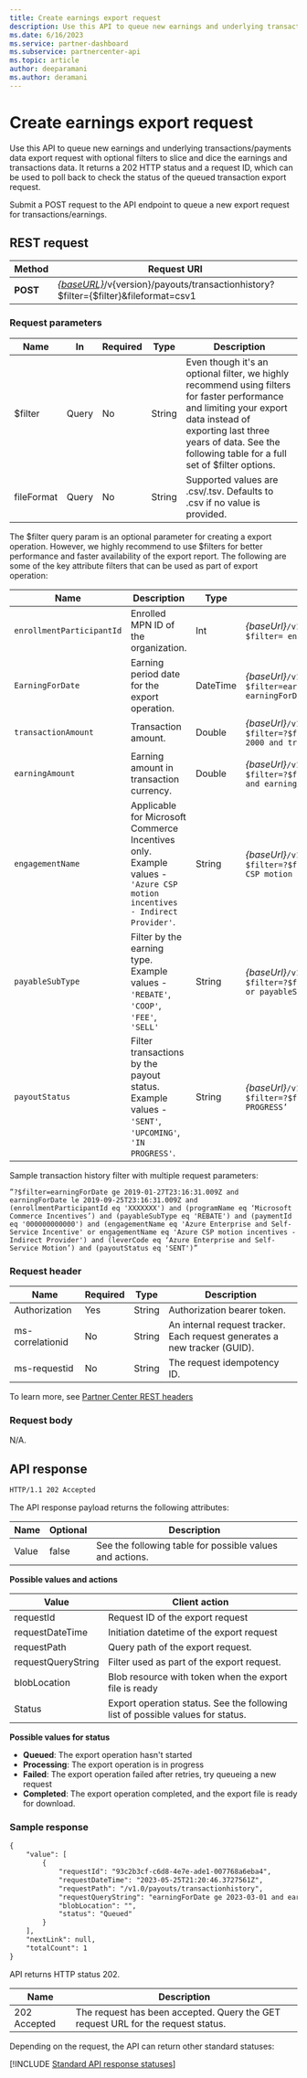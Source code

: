 ```yaml
---
title: Create earnings export request
description: Use this API to queue new earnings and underlying transactions/payments data export request with optional filters to slice and dice the earnings and transactions data.
ms.date: 6/16/2023
ms.service: partner-dashboard
ms.subservice: partnercenter-api
ms.topic: article
author: deeparamani
ms.author: deramani
---
```


# Create earnings export request

Use this API to queue new earnings and underlying transactions/payments data export request with optional filters to slice and dice the earnings and transactions data. It returns a 202 HTTP status and a request ID, which can be used to poll back to check the status of the queued transaction export request.

Submit a POST request to the API endpoint to queue a new export request for transactions/earnings.

## REST request

| Method    | Request URI                                                                                                                |
|-----------|----------------------------------------------------------------------------------------------------------------------------|
| **POST**  | [*{baseURL}*](partner-center-rest-urls.md)/v{version}/payouts/transactionhistory?$filter={$filter}&fileformat=csv1 |

### Request parameters

| Name       | In    | Required | Type    | Description    |
|------------|-------|----------|---------|----------------|
| $filter    | Query |    No    | String  | Even though it's an optional filter, we highly recommend using filters for faster performance and limiting your export data instead of exporting last three years of data. See the following table for a full set of $filter options. |
| fileFormat | Query |    No    | String  | Supported values are .csv/.tsv.  Defaults to .csv if no value is provided. |

The $filter query param is an optional parameter for creating a export operation. However, we highly recommend to use $filters for better performance and faster availability of the export report. The following are some of the key attribute filters that can be used as part of export operation:

| Name                       | Description                                   | Type        | Sample       |
|---|---|---|---|
| `enrollmentParticipantId`    | Enrolled MPN ID of the organization.          | Int         | *{baseUrl}*`/v1.0/payouts/transactionhistory?$filter= enrollmentParticipantId=12345`                                            |
| `EarningForDate`             | Earning period date for the export operation. | DateTime    | *{baseUrl}*`/v1.0/payouts/transactionhistory?$filter=earningForDate ge 2023-03-01 and earningForDate le 2023-04-12`    |
| `transactionAmount`          | Transaction amount.                           | Double      | *{baseUrl}*`/v1.0/payouts/transactionhistory?$filter=?$filter=transactionAmount ge 2000 and transactionAmount le 5000`          |
| `earningAmount`              | Earning amount in transaction currency.       | Double      | *{baseUrl}*`/v1.0/payouts/transactionhistory?$filter=?$filter=earningAmount ge 2000 and earningAmount le 5000`                  |
| `engagementName`             | Applicable for Microsoft Commerce Incentives only. Example values - `'Azure CSP motion incentives - Indirect Provider'`. | String   | *{baseUrl}*`/v1.0/payouts/transactionhistory?$filter=?$filter=engagementName=’Azure CSP motion incentives’`   |
| `payableSubType`             | Filter by the earning type. Example values - `'REBATE'`, `'COOP'`, `'FEE'`, `'SELL'` | String    |     *{baseUrl}*`/v1.0/payouts/transactionhistory?$filter=?$filter=payableSubType=’REBATE’ or payableSubType=’FEE’`    |
| `payoutStatus`               | Filter transactions by the payout status. Example values - `'SENT'`, `'UPCOMING'`, `'IN PROGRESS'`.   |     String    |     *{baseUrl}*`/v1.0/payouts/transactionhistory?$filter=?$filter=payoutStatus=’IN PROGRESS’`    |

Sample transaction history filter with multiple request parameters:

```http
”?$filter=earningForDate ge 2019-01-27T23:16:31.009Z and earningForDate le 2019-09-25T23:16:31.009Z and (enrollmentParticipantId eq 'XXXXXXX') and (programName eq ‘Microsoft Commerce Incentives’) and (payableSubType eq 'REBATE') and (paymentId eq '000000000000') and (engagementName eq 'Azure Enterprise and Self-Service Incentive' or engagementName eq 'Azure CSP motion incentives - Indirect Provider') and (leverCode eq ‘Azure Enterprise and Self-Service Motion’) and (payoutStatus eq 'SENT')”
``` 

### Request header

| Name                | Required | Type      | Description    |
|---------------------|----------|-----------|----------------|
| Authorization       | Yes      | String    | Authorization bearer token. |
| ms-correlationid    | No       | String    | An internal request tracker. Each request generates a new tracker   (GUID).  |
| ms-requestid        | No       | String    | The request idempotency ID. |

To learn more, see [Partner Center REST headers](./headers.md)

### Request body

N/A.

## API response

```rest
HTTP/1.1 202 Accepted
```

The API response payload returns the following attributes:

| Name  | Optional | Description |
|-------|----------|-------------|
| Value | false    | See the following table for possible values and actions. |

**Possible values and actions**

| Value              | Client action|
|--------------------|--------------|
| requestId          | Request ID of the export request     |
| requestDateTime    | Initiation datetime of the export request |
| requestPath        | Query path of the export request.    |
| requestQueryString | Filter used as part of the export request.    |
| blobLocation       | Blob resource with token when the export file is ready    |
| Status             | Export operation status. See the following list of possible values for status. |

**Possible values for status**

- **Queued**: The export operation hasn't started
- **Processing**: The export operation is in progress
- **Failed**: The export operation failed after retries, try queueing a new request
- **Completed**: The export operation completed, and the export file is ready for download.

### Sample response

```rest
{
    "value": [
        {
            "requestId": "93c2b3cf-c6d8-4e7e-ade1-007768a6eba4",
            "requestDateTime": "2023-05-25T21:20:46.3727561Z",
            "requestPath": "/v1.0/payouts/transactionhistory",
            "requestQueryString": "earningForDate ge 2023-03-01 and earningForDate le 2023-04-12",
            "blobLocation": "",
            "status": "Queued"
        }
    ],
    "nextLink": null,
    "totalCount": 1
}
```

API returns HTTP status 202.

| Name         | Description       |
|--------------|-------------------|
| 202 Accepted | The request has been accepted. Query the GET request URL for the request status. |

Depending on the request, the API can return other standard statuses:

[!INCLUDE [Standard API response statuses](./includes/standard-api-response-statuses.md)]
